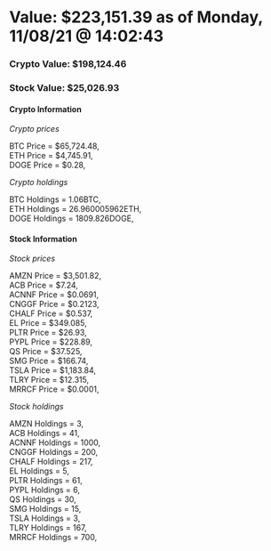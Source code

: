 # Value: $223,151.39 as of Monday, 11/08/21 @ 14:02:43 

### Crypto Value: $198,124.46

### Stock Value: $25,026.93

#### Crypto Information 
*Crypto prices* 

BTC Price = $65,724.48,  
ETH Price = $4,745.91,  
DOGE Price = $0.28,  


*Crypto holdings* 

BTC Holdings = 1.06BTC,  
ETH Holdings = 26.960005962ETH,  
DOGE Holdings = 1809.826DOGE,  


#### Stock Information 

*Stock prices* 

AMZN Price = $3,501.82,  
ACB Price = $7.24,  
ACNNF Price = $0.0691,  
CNGGF Price = $0.2123,  
CHALF Price = $0.537,  
EL Price = $349.085,  
PLTR Price = $26.93,  
PYPL Price = $228.89,  
QS Price = $37.525,  
SMG Price = $166.74,  
TSLA Price = $1,183.84,  
TLRY Price = $12.315,  
MRRCF Price = $0.0001,  


*Stock holdings* 

AMZN Holdings = 3,  
ACB Holdings = 41,  
ACNNF Holdings = 1000,  
CNGGF Holdings = 200,  
CHALF Holdings = 217,  
EL Holdings = 5,  
PLTR Holdings = 61,  
PYPL Holdings = 6,  
QS Holdings = 30,  
SMG Holdings = 15,  
TSLA Holdings = 3,  
TLRY Holdings = 167,  
MRRCF Holdings = 700,  


